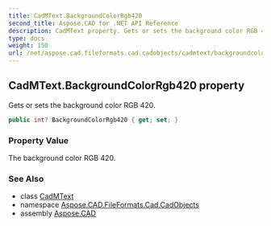 ```yaml
---
title: CadMText.BackgroundColorRgb420
second_title: Aspose.CAD for .NET API Reference
description: CadMText property. Gets or sets the background color RGB 420
type: docs
weight: 150
url: /net/aspose.cad.fileformats.cad.cadobjects/cadmtext/backgroundcolorrgb420/
---
```

## CadMText.BackgroundColorRgb420 property

Gets or sets the background color RGB 420.

```csharp
public int? BackgroundColorRgb420 { get; set; }
```

### Property Value

The background color RGB 420.

### See Also

* class [CadMText](../)
* namespace [Aspose.CAD.FileFormats.Cad.CadObjects](../../cadmtext/)
* assembly [Aspose.CAD](../../../)



